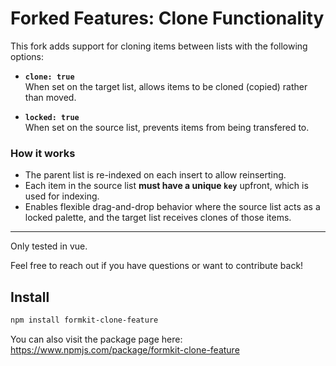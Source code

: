 # Forked Features: Clone Functionality

This fork adds support for cloning items between lists with the following options:

- **`clone: true`**  
  When set on the target list, allows items to be cloned (copied) rather than moved.

- **`locked: true`**  
  When set on the source list, prevents items from being transfered to.

### How it works

- The parent list is re-indexed on each insert to allow reinserting.
- Each item in the source list **must have a unique `key`** upfront, which is used for indexing.
- Enables flexible drag-and-drop behavior where the source list acts as a locked palette, and the target list receives clones of those items.

---
Only tested in vue.

Feel free to reach out if you have questions or want to contribute back!
## Install

```bash 
npm install formkit-clone-feature
```

You can also visit the package page here: https://www.npmjs.com/package/formkit-clone-feature